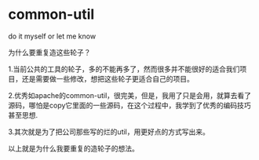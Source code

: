 # common-util
do it myself or let me know

为什么要重复造这些轮子？

1.当前公共的工具的轮子，多的不能再多了，然而很多并不能很好的适合我们项目，还是需要做一些修改，想把这些轮子更适合自己的项目。

2.优秀如apache的common-util，很完美，但是，我用了只是会用，就算去看了源码，哪怕是copy它里面的一些源码，在这个过程中，我学到了优秀的编码技巧甚至思想.

3.其次就是为了把公司那些写的烂的util，用更好点的方式写出来。

以上就是为什么我要重复的造轮子的想法。
